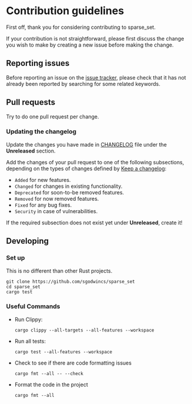 # Contribution guidelines

First off, thank you for considering contributing to sparse_set.

If your contribution is not straightforward, please first discuss the change you wish to make by creating a new issue
before making the change.

## Reporting issues

Before reporting an issue on the [issue tracker](https://github.com/sgodwincs/sparse_set/issues), please
check that it has not already been reported by searching for some related keywords.

## Pull requests

Try to do one pull request per change.

### Updating the changelog

Update the changes you have made in
[CHANGELOG](https://github.com/sgodwincs/sparse_set/blob/main/CHANGELOG.md)
file under the **Unreleased** section.

Add the changes of your pull request to one of the following subsections, depending on the types of changes defined by
[Keep a changelog](https://keepachangelog.com/en/1.0.0/):

- `Added` for new features.
- `Changed` for changes in existing functionality.
- `Deprecated` for soon-to-be removed features.
- `Removed` for now removed features.
- `Fixed` for any bug fixes.
- `Security` in case of vulnerabilities.

If the required subsection does not exist yet under **Unreleased**, create it!

## Developing

### Set up

This is no different than other Rust projects.

```shell
git clone https://github.com/sgodwincs/sparse_set
cd sparse_set
cargo test
```

### Useful Commands
- Run Clippy:

  ```shell
  cargo clippy --all-targets --all-features --workspace
  ```

- Run all tests:

  ```shell
  cargo test --all-features --workspace
  ```

- Check to see if there are code formatting issues

  ```shell
  cargo fmt --all -- --check
  ```

- Format the code in the project

  ```shell
  cargo fmt --all
  ```